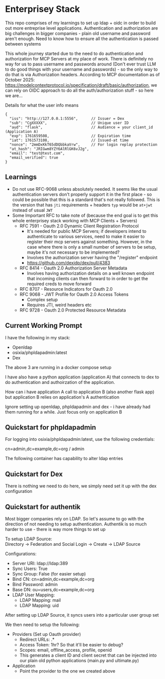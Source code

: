 # Enterprisey Stack

This repo comprises of my learnings to set up ldap + oidc in order to build out more entreprise level applications. Authentication and authorization are big challenges in bigger companies - plain old username and password aren't enough. Need to know how to ensure all the authentication is passed between systems

This whole journey started due to the need to do authentication and authorization for MCP Servers at my place of work. There is definitely no way for us to pass username and passwords around (Don't ever trust LLM to do good things with your username and passwords) - so the only way to do that is via Authorization headers. According to MCP documentation as of October 2025: https://modelcontextprotocol.io/specification/draft/basic/authorization, we can rely on OIDC approach to do all the auth/authorization stuff - so here we are...

Details for what the user info means

```
{
  "iss": "http://127.0.0.1:5556",      // Issuer = Dex
  "sub": "CgXXXXX",                    // Unique user ID
  "aud": "flask",                      // Audience = your client_id (Application A)
  "exp": 1761659508,                   // Expiration time
  "iat": 1761573108,                   // Issued-at time
  "nonce": "2mmDxKkT65dDQbbkaVrw",     // For login replay protection
  "at_hash": "JRIGwm8YZY6AlRlGK6vJ2g",
  "email": "test@test.com",
  "email_verified": true
}
```

## Learnings

- Do not use RFC-9068 unless absolutely needed. It seems like the usual authentication servers don't properly support it in the first place - so could be possible that this is a standard that's not really followed. This is the version that has `jti` requirements + headers `typ` would be `at+jwt` instead of usual `JWT`
- Some Important RFC to take note of (because the end goal is to get this whole enterprisey stack working with MCP Clients + Servers)
  - RFC 7591 - Oauth 2.0 Dynamic Client Registration Protocol
    - It's needed for public MCP Servers; if developers intend to authenticate to various services, need to make it easier to register their mcp servers against something. However, in the case where there is only a small number of servers to be setup, maybe it's not necessary to be implemented?
    - Involves the authorization server having the "/register" endpoint
    - https://github.com/dexidp/dex/pull/4383
  - RFC 8414 - Oauth 2.0 Authorization Server Metadata
    - Involves having authorization details on a well known endpoint that incoming clients can then forward to in order to get the required creds to move forward
  - RFC 8707 - Resource Indicators for Oauth 2.0
  - RFC 9068 - JWT Profile for Oauth 2.0 Access Tokens
    - Complex setup
    - Requires JTI, weird headers etc
  - RFC 9728 - Oauth 2.0 Protected Resource Metadata

## Current Working Prompt

I have the following in my stack:

- Openldap
- osixia/phpldapadmin:latest
- Dex

The above 3 are running in a docker compose setup

I have also have a python application (application A) that connects to dex to do authentication and authoirzation of the application.

How can i have application A call to application B (also another flask app) but application B relies on application's A authentication 

Ignore setting up openldap, phpldapadmin and dex - i have already had them running for a while. Just focus only on application B

## Quickstart for phpldapadmin

For logging into osixia/phpldapadmin:latest, use the following credentials:

cn=admin,dc=example,dc=org / admin

The following container has capability to alter ldap entries

## Quickstart for Dex

There is nothing we need to do here, we simply need set it up with the dex configuration

## Quickstart for authentik

Most bigger companies rely on LDAP. So let's assume to go with the direction of not needing to setup authentication. Authentik is so much harder to use - there is way more things to set up

To setup LDAP Source:  
Directory -> Federation and Social Login -> Create -> LDAP Source

Configurations:

- Server URI: ldap://ldap:389
- Sync Users: True
- Sync Group: False (for easier setup)
- Bind CN: cn=admin,dc=example,dc=org
- Bind Password: admin
- Base DN: ou=users,dc=example,dc=org
- LDAP User Mapping:
  - LDAP Mapping: mail
  - LDAP Mapping: uid

After setting up LDAP Source, it syncs users into a particular user group set

We then need to setup the following:

- Providers (Set up Oauth provider)
  - Redirect URLs: .*
  - Access Token: 1hr? So that it'll be easier to debug?
  - Scopes: email, offline_access, profile, openid
  - This generates a client ID and client secret that can be injected into our plain old python applications (main.py and ultimate.py)
- Application
  - Point the provider to the one we created above
